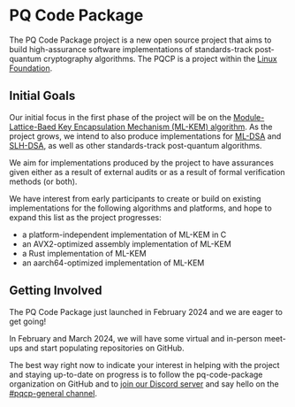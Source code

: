 # PQ Code Package

The PQ Code Package project is a new open source project that aims to build high-assurance software implementations of standards-track post-quantum cryptography algorithms.  The PQCP is a project within the [Linux Foundation](https://linuxfoundation.org/).

## Initial Goals

Our initial focus in the first phase of the project will be on the [Module-Lattice-Baed Key Encapsulation Mechanism (ML-KEM) algorithm](https://csrc.nist.gov/pubs/fips/203/ipd).  As the project grows, we intend to also produce implementations for [ML-DSA](https://csrc.nist.gov/pubs/fips/204/ipd) and [SLH-DSA](https://csrc.nist.gov/pubs/fips/205/ipd), as well as other standards-track post-quantum algorithms.

We aim for implementations produced by the project to have assurances given either as a result of external audits or as a result of formal verification methods (or both).

We have interest from early participants to create or build on existing implementations for the following algorithms and platforms, and hope to expand this list as the project progresses:

- a platform-independent implementation of ML-KEM in C
- an AVX2-optimized assembly implementation of ML-KEM
- a Rust implementation of ML-KEM
- an aarch64-optimized implementation of ML-KEM

## Getting Involved

The PQ Code Package just launched in February 2024 and we are eager to get going!  

In February and March 2024, we will have some virtual and in-person meet-ups and start populating repositories on GitHub.

The best way right now to indicate your interest in helping with the project and staying up-to-date on progress is to follow the pq-code-package organization on GitHub and to [join our Discord server](https://discord.gg/gv8YN5bb) and say hello on the [#pqcp-general channel](https://discordapp.com/channels/1202723482224295936/1203396039977996359).
